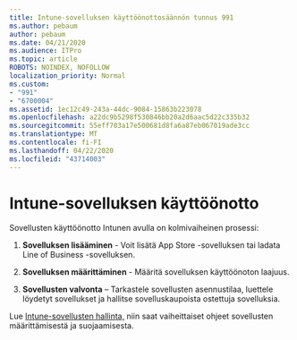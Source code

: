 ```yaml
---
title: Intune-sovelluksen käyttöönottosäännön tunnus 991
ms.author: pebaum
author: pebaum
ms.date: 04/21/2020
ms.audience: ITPro
ms.topic: article
ROBOTS: NOINDEX, NOFOLLOW
localization_priority: Normal
ms.custom:
- "991"
- "6700004"
ms.assetid: 1ec12c49-243a-44dc-9084-15863b223078
ms.openlocfilehash: a22dc9b5298f530846bb20a2d6aac5d22c335b32
ms.sourcegitcommit: 55eff703a17e500681d8fa6a87eb067019ade3cc
ms.translationtype: MT
ms.contentlocale: fi-FI
ms.lasthandoff: 04/22/2020
ms.locfileid: "43714003"
---
```

# <a name="intune-app-deployment"></a>Intune-sovelluksen käyttöönotto

Sovellusten käyttöönotto Intunen avulla on kolmivaiheinen prosessi:
  
1. **Sovelluksen lisääminen** - Voit lisätä App Store -sovelluksen tai ladata Line of Business -sovelluksen.

2. **Sovelluksen määrittäminen** - Määritä sovelluksen käyttöönoton laajuus.

3. **Sovellusten valvonta** – Tarkastele sovellusten asennustilaa, luettele löydetyt sovellukset ja hallitse sovelluskaupoista ostettuja sovelluksia.

Lue [Intune-sovellusten hallinta,](https://docs.microsoft.com/intune/app-management) niin saat vaiheittaiset ohjeet sovellusten määrittämisestä ja suojaamisesta.
  